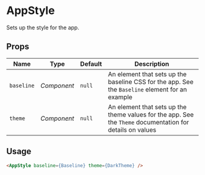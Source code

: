# AppStyle

Sets up the style for the app.

## Props
| Name | Type | Default | Description |
| --- | --- | --- | --- |
| `baseline` | _Component_ | `null` | An element that sets up the baseline CSS for the app. See the `Baseline` element for an example
| `theme` | _Component_ | `null` | An element that sets up the theme values for the app. See the `Theme` documentation for details on values

## Usage
```html
<AppStyle baseline={Baseline} theme={DarkTheme} />
```
